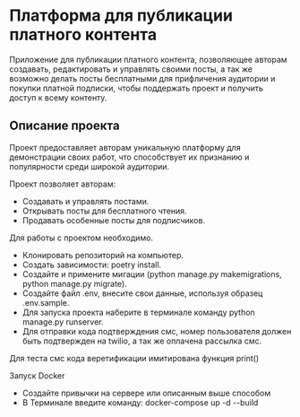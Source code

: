 # Платформа для публикации платного контента

Приложение для публикации платного контента, позволяющее авторам создавать, редактировать и управлять своими посты, а
так же возможно делать посты бесплатными для прифличения аудитории и покупки платной подписки, чтобы поддержать проект и
получить доступ к всему контенту.

## Описание проекта

Проект предоставляет авторам уникальную платформу для демонстрации своих работ, что способствует их признанию и
популярности среди широкой аудитории.

Проект позволяет авторам:

- Создавать и управлять постами.
- Открывать посты для бесплатного чтения.
- Продавать особенные посты для подписчиков.

Для работы с проектом необходимо.

- Клонировать репозиторий на компьютер.
- Создать зависимости: poetry install.
- Создайте и примените мигации (python manage.py makemigrations, python manage.py migrate).
- Создайте файл .env, внесите свои данные, используя образец .env.sample.
- Для запуска проекта наберите в терминале команду python manage.py runserver.
- Для отправки кода подтверждения смс, номер пользователя должен быть подтвержден на twilio, а так же оплачена рассылка смс.

Для теста смс кода веретификации имитирована функция print()

Запуск Docker

- Создайте привычки на сервере или описанным выше способом
- В Терминале введите команду: docker-compose up -d --build